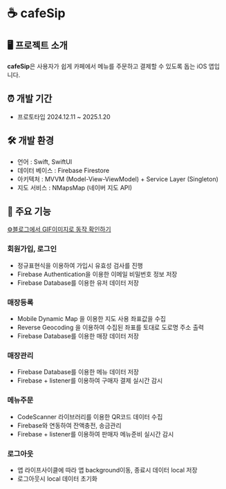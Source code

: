 # ☕ cafeSip

## 🖥️ 프로젝트 소개
**cafeSip**은 사용자가 쉽게 카페에서 메뉴를 주문하고 결제할 수 있도록 돕는 iOS 앱입니다.

## ⏰ 개발 기간
- 프로토타입 2024.12.11 ~ 2025.1.20

## 🛠️ 개발 환경
- 언어 : Swift, SwiftUI
- 데이터 베이스 : Firebase Firestore
- 아키텍처 : MVVM (Model-View-ViewModel) + Service Layer (Singleton)
- 지도 서비스 : NMapsMap (네이버 지도 API)

## 📝 주요 기능
[⚙️블로그에서 GIF이미지로 동작 확인하기](https://blog.naver.com/devjoon/223730505029)

### 회원가입, 로그인
- 정규표현식을 이용하여 가입시 유효성 검사를 진행
- Firebase Authentication을 이용한 이메일 비밀번호 정보 저장
- Firebase Database를 이용한 유저 데이터 저장

### 매장등록
- Mobile Dynamic Map 을 이용한 지도 사용 좌표값을 수집
- Reverse Geocoding 을 이용하여 수집된 좌표를 토대로 도로명 주소 출력
- Firebase Database를 이용한 매장 데이터 저장

### 매장관리
- Firebase Database를 이용한 메뉴 데이터 저장
- Firebase + listener를 이용하여 구매자 결제 실시간 감시

### 메뉴주문
- CodeScanner 라이브러리를 이용한 QR코드 데이터 수집
- Firebase와 연동하여 잔액충전, 송금관리
- Firebase + listener를 이용하여 판매자 메뉴준비 실시간 감시

### 로그아웃
- 앱 라이프사이클에 따라 앱 background이동, 종료시 데이터 local 저장
- 로그아웃시 local 데이터 초기화

